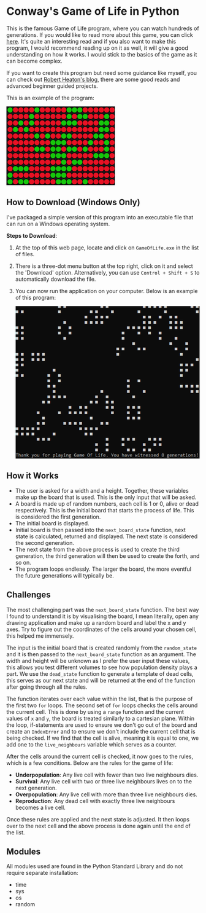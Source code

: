 # Conway's Game of Life in Python

This is the famous Game of Life program, where you can watch hundreds of generations. If you would like to read more about this game, you can click [here](https://en.wikipedia.org/wiki/Conway%27s_Game_of_Life). It's quite an interesting read and if you also want to make this program, I would recommend reading up on it as well, it will give a good understanding on how it works. I would stick to the basics of the game as it can become complex.

If you want to create this program but need some guidance like myself, you can check out [Robert Heaton's blog](https://robertheaton.com/2018/07/20/project-2-game-of-life/), there are some good reads and advanced beginner guided projects.

This is an example of the program:

![example1](images\image2.png)


## How to Download (Windows Only)

I've packaged a simple version of this program into an executable file that can run on a Windows operating system.

__Steps to Download__:

1. At the top of this web page, locate and click on `GameOfLife.exe` in the list of files.
2. There is a three-dot menu button at the top right, click on it and select the 'Download' option. Alternatively, you can use `Control + Shift + S` to automatically download the file.
3. You can now run the application on your computer. Below is an example of this program:


    ![example2](images\image1.png)


## How it Works

* The user is asked for a width and a height. Together, these variables make up the board that is used. This is the only input that will be asked.
* A board is made up of random numbers, each cell is 1 or 0, alive or dead respectively. This is the initial board that starts the process of life. This is considered the first generation.
* The initial board is displayed.
* Initial board is then passed into the `next_board_state` function, next state is calculated, returned and displayed. The next state is considered the second generation.
* The next state from the above process is used to create the third generation, the third generation will then be used to create the forth, and so on.
* The program loops endlessly. The larger the board, the more eventful the future generations will typically be.

## Challenges

The most challenging part was the `next_board_state` function. The best way I found to understand it is by visualising the board, I mean literally, open any drawing application and make up a random board and label the x and y axes. Try to figure out the coordinates of the cells around your chosen cell, this helped me immensely.

The input is the initial board that is created randomly from the `random_state` and it is then passed to the `next_board_state` function as an argument. The width and height will be unknown as I prefer the user input these values, this allows you test different volumes to see how population density plays a part. We use the `dead_state` function to generate a template of dead cells, this serves as our next state and will be returned at the end of the function after going through all the rules.

The function iterates over each value within the list, that is the purpose of the first two `for` loops. The second set of `for` loops checks the cells around the current cell. This is done by using a `range` function and the current values of `x` and `y`, the board is treated similarly to a cartesian plane. Within the loop, if-statements are used to ensure we don't go out of the board and create an `IndexError` and to ensure we don't include the current cell that is being checked. If we find that the cell is alive, meaning it is equal to one, we add one to the `live_neighbours` variable which serves as a counter.

After the cells around the current cell is checked, it now goes to the rules, which is a few conditions. Below are the rules for the game of life:

* **Underpopulation**: Any live cell with fewer than two live neighbours dies.
* **Survival**: Any live cell with two or three live neighbours lives on to the next generation.
* **Overpopulation**: Any live cell with more than three live neighbours dies.
* **Reproduction**: Any dead cell with exactly three live neighbours becomes a live cell.

Once these rules are applied and the next state is adjusted. It then loops over to the next cell and the above process is done again until the end of the list.

## Modules

All modules used are found in the Python Standard Library and do not require separate installation:

* time
* sys
* os
* random



